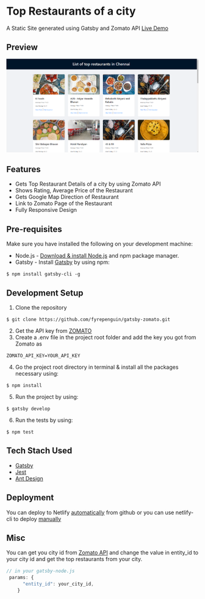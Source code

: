 # Top Restaurants of a city

A Static Site generated using Gatsby and Zomato API
[Live Demo](https://quizzical-lalande.netlify.app/)

## Preview

![Screenshot](./assets/Screenshot.png)

## Features

- Gets Top Restaurant Details of a city by using Zomato API
- Shows Rating, Average Price of the Restaurant
- Gets Google Map Direction of Restaurant
- Link to Zomato Page of the Restaurant
- Fully Responsive Design

## Pre-requisites

Make sure you have installed the following on your development machine:

- Node.js - [Download & install Node.js](https://nodejs.org/en/download/) and npm package manager.
- Gatsby - Install [Gatsby](https://www.gatsbyjs.org/) by using npm:

```
$ npm install gatsby-cli -g
```

## Development Setup

1. Clone the repository
```
$ git clone https://github.com/fyrepenguin/gatsby-zomato.git
```
2. Get the API key from [ZOMATO](https://developers.zomato.com/api)
3. Create a .env file in the project root folder and add the key you got from Zomato as

```
ZOMATO_API_KEY=YOUR_API_KEY
```

4. Go the project root directory in terminal & install all the packages necessary using:

```
$ npm install
```

5. Run the project by using:

```
$ gatsby develop
```

6. Run the tests by using:

```
$ npm test
```

## Tech Stach Used

- [Gatsby](https://www.gatsbyjs.org/)
- [Jest](https://jestjs.io/)
- [Ant Design](https://ant.design/docs/react/introduce)

## Deployment

You can deploy to Netlify [automatically](https://www.netlify.com/blog/2016/09/29/a-step-by-step-guide-deploying-on-netlify/) from github or you can use netlify-cli to deploy [manually](https://www.netlify.com/blog/2019/05/28/deploy-in-seconds-with-netlify-cli/)

## Misc

You can get you city id from [Zomato API](https://developers.zomato.com/documentation#!/common/cities) and change the value in entity_id to your city id and get the top restaurants from your city.

```js
// in your gatsby-node.js
 params: {
      "entity_id": your_city_id,
    }
```

